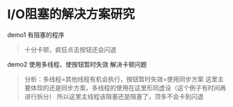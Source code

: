 # I/O阻塞的解决方案研究

demo1 有阻塞的程序

>十分卡顿，疯狂点击按钮还会闪退



demo2 使用多线程、使按钮暂时失效 解决卡顿问题

>分析：多线程=其他线程有机会执行，按钮暂时失效=使用同步方案
>这里主要体现的还是同步方案，多线程的使用在这里形同虚设（这个例子有时间再进行拆分）
>所以这里主线程该阻塞还是阻塞了，顶多不会卡到闪退